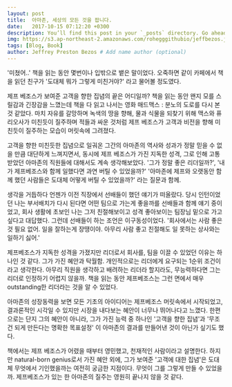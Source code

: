 ```yaml
---
layout: post
title:  아마존, 세상의 모든 것을 팝니다.
date:   2017-10-15 07:12:20 +0300
description: You’ll find this post in your `_posts` directory. Go ahead and edit it and re-build the site to see your changes. # Add post description (optional)
img: https://s3.ap-northeast-2.amazonaws.com/rohegggithubio/jeffbezos.jpg # Add image post (optional)
tags: [Blog, Book]
author: Jeffrey Preston Bezos # Add name author (optional)
---
```


'미쳤어..' 책을 읽는 동안 몇번이나 입밖으로 뱉은 말이었다. 오죽하면 같이 카페에서 책을 읽던 친구가 '도대체 뭐가 그렇게 미친거야?' 라고 물어볼 정도였다.

제프 베조스가 보여준 고객을 향한 집념의 끝은 어디일까? 책을 읽는 동안 왠지 모를 스릴감과 긴장감을 느꼈는데 책을 다 읽고 나서는 영화 매드맥스 : 분노의 도로를 다시 본 것 같았다. 마치 자유를 갈망하며 녹색의 땅을 향해, 물과 식물을 되찾기 위해 맥스와 퓨리오사가 미친듯이 질주하며 적들과 싸운 것처럼 제프 베조스가 고객과 비전을 향해 미친듯이 질주하는 모습이 머릿속에 그려졌다.

고객을 향한 미친듯한 집념으로 일궈온 그간의 아마존의 역사와 성과가 정말 믿을 수 없을 만큼 대단하게 느껴지면서, 동시에 제프 베조스가 가진 지독한 성격, 그로 인해 고통받았던 아마존의 직원들에 대해서도 계속 생각해보았다. '그가 정말 좋은 리더일까?',  '내가 제프베조스와 함께 일했다면 과연 버틸 수 있었을까?' '아마존에 제프와 오랫동안 함께 했던 사람들은 도대체 어떻게 버틸 수 있었을까?' 라는 질문과 함께.

생각을 거듭하다 언젠가 이전 직장에서 선배들이 했던 얘기가 떠올랐다. 당시 인턴이었던 나는 부서배치가 다시 된다면 어떤 팀으로 가는게 좋을까를 선배들과 함께 얘기 중이었고, 회사 생활에 초보인 나는 그저 친절해보이고 성격 좋아보이는 팀장님 밑으로 가고 싶다고 대답했다. 그런데 선배들이 하는 조언은 이구동성이었다.  '회사에서는 사람 좋은 것 필요 없어. 일을 잘하는게 장땡이야. 아무리 사람 좋고 친절해도 일 못하는 상사와는 일하기 싫어.'

제프베조스가 지독한 성격을 가졌지만 리더로서 회사를, 팀을 이끌 수 있었던 이유는 하나인 것 같다. 그가 가진 혜안과 탁월함. 개인적으로는 리더에게 요구되는 1순위 조건이라고 생각한다. 아무리 직원을 생각하고 배려하는 리더라 할지라도, 무능력하다면 그는 리더로 인정하기 어렵지 않을까. 책을 읽는 동안 제프베조스는 그런 면에서 매우 outstanding한 리더라는 것을 알 수 있었다.

아마존의 성장동력을 보면 모든 기초의 아이디어는 제프베조스 머릿속에서 시작되었고, 결과론적인 시각일 수 있지만 시장을 내다보는 혜안이 너무나 뛰어나다고 느꼈다. 한편으로는 단지 그의 혜안이 아니라, 그가 가진 능력 중 하나인 '고객을 향한 집념'과 '무조건 되게 만든다는 명확한 목표설정' 이 아마존의 결과를 만들어낸 것이 아닌가 싶기도 했다.

책에서는 제프 베조스가 어렸을 때부터 영민했고, 천재적인 사람이라고 설명한다. 하지만 natural-born genius로서 가진 혜안 외에, 그가 보여준 '고객에 대한 집념'은 도대체 무엇에서 기인했을까는 여전히 궁금한 지점이다. 무엇이 그를 그렇게 만들 수 있었을까. 제프베조스가 있는 한 아마존의 질주는 영원히 끝나지 않을 것 같다.  
